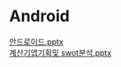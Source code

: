 # Android
[안드로이드.pptx](https://github.com/mk642/Android-week/files/15288017/default.pptx)</br>
[계산기앱기획및 swot분석.pptx](https://github.com/mk642/Android-week/files/15371748/swot.pptx)
